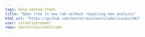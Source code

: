 ```yaml
---
tags: help-wanted,tfeat
title: "Open tree in new tab without requiring new analysis"
html_url: "https://github.com/nextstrain/nextclade/issues/443"
user: corneliusroemer
repo: nextstrain/nextclade
---
```


